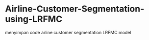 # Airline-Customer-Segmentation-using-LRFMC
menyimpan code arline customer segmentation LRFMC model
